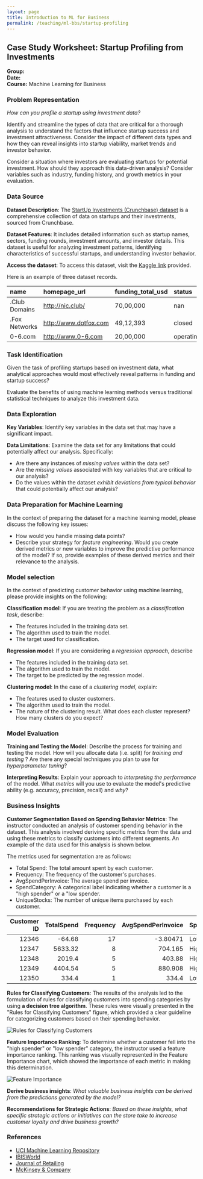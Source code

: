 ```yaml
---
layout: page
title: Introduction to ML for Business
permalink: /teaching/ml-bbs/startup-profiling
---
```


## Case Study Worksheet: Startup Profiling from Investments

**Group:**  
**Date:**  
**Course:** Machine Learning for Business

### Problem Representation

*How can you profile a startup using investment data?*

Identify and streamline the types of data that are critical for a thorough analysis to understand the factors that influence startup success and investment attractiveness. Consider the impact of different data types and how they can reveal insights into startup viability, market trends and investor behavior.

Consider a situation where investors are evaluating startups for potential investment. How should they approach this data-driven analysis? Consider variables such as industry, funding history, and growth metrics in your evaluation.

### Data Source

**Dataset Description**:
The [StartUp Investments (Crunchbase) dataset](https://www.kaggle.com/datasets/arindam235/startup-investments-crunchbase/data) is a comprehensive collection of data on startups and their investments, sourced from Crunchbase.

**Dataset Features**:
It includes detailed information such as startup names, sectors, funding rounds, investment amounts, and investor details. This dataset is useful for analyzing investment patterns, identifying characteristics of successful startups, and understanding investor behavior.

**Access the dataset**:
To access this dataset, visit the [Kaggle link](https://www.kaggle.com/datasets/arindam235/startup-investments-crunchbase/data) provided.

Here is an example of three dataset records.

| name          | homepage_url          |  funding_total_usd    | status    | country_code   |
|:--------------|:----------------------|:----------------------|:----------|:---------------|
| .Club Domains | <http://nic.club/>      | 70,00,000             | nan       | USA            |
| .Fox Networks | <http://www.dotfox.com> | 49,12,393             | closed    | ARG            |
| 0-6.com       | <http://www.0-6.com>    | 20,00,000             | operating | nan            |

### Task Identification

Given the task of profiling startups based on investment data, what analytical approaches would most effectively reveal patterns in funding and startup success?

Evaluate the benefits of using machine learning methods versus traditional statistical techniques to analyze this investment data.

### Data Exploration

**Key Variables**:
Identify key variables in the data set that may have a significant impact.

**Data Limitations**:
Examine the data set for any limitations that could potentially affect our analysis. Specifically:

- Are there any instances of *missing values* within the data set?
- Are the *missing values* associated with key variables that are critical to our analysis?
- Do the values within the dataset *exhibit deviations from typical behavior* that could potentially affect our analysis?

### Data Preparation for Machine Learning

In the context of preparing the dataset for a machine learning model, please discuss the following key issues:

- How would you handle missing data points?
- Describe your strategy for *feature engineering*. Would you create derived metrics or new variables to improve the predictive performance of the model? If so, provide examples of these derived metrics and their relevance to the analysis.

### Model selection

In the context of predicting customer behavior using machine learning, please provide insights on the following:

**Classification model**:
If you are treating the problem as a *classification task*, describe:

- The features included in the training data set.
- The algorithm used to train the model.
- The target used for classification.

**Regression model**:
If you are considering a *regression approach*, describe

- The features included in the training data set.
- The algorithm used to train the model.
- The target to be predicted by the regression model.

**Clustering model**:
In the case of a *clustering model*, explain:

- The features used to cluster customers.
- The algorithm used to train the model.
- The nature of the clustering result. What does each cluster represent? How many clusters do you expect?

### Model Evaluation

**Training and Testing the Model**:
Describe the process for training and testing the model. How will you allocate data (i.e. split) for *training and testing* ? Are there any special techniques you plan to use for *hyperparameter tuning*?

**Interpreting Results**:
Explain your approach to *interpreting the performance* of the model. What *metrics* will you use to evaluate the model's predictive ability (e.g. accuracy, precision, recall) and *why*?

### Business Insights

**Customer Segmentation Based on Spending Behavior Metrics**:
The instructor conducted an analysis of customer spending behavior in the dataset.
This analysis involved deriving specific metrics from the data and using these metrics to classify customers into different segments. An example of the data used for this analysis is shown below.

The metrics used for segmentation are as follows:

- Total Spend: The total amount spent by each customer.
- Frequency: The frequency of the customer's purchases.
- AvgSpendPerInvoice: The average spend per invoice.
- SpendCategory: A categorical label indicating whether a customer is a "high spender" or a "low spender.
- UniqueStocks: The number of unique items purchased by each customer.

|   Customer ID |   TotalSpend |   Frequency |   AvgSpendPerInvoice | SpendingCategory   |   UniqueStocks |
|--------------:|-------------:|------------:|---------------------:|:-------------------|---------------:|
|         12346 |       -64.68 |          17 |             -3.80471 | Low Spender        |             30 |
|         12347 |      5633.32 |           8 |            704.165   | High Spender       |            126 |
|         12348 |      2019.4  |           5 |            403.88    | High Spender       |             25 |
|         12349 |      4404.54 |           5 |            880.908   | High Spender       |            139 |
|         12350 |       334.4  |           1 |            334.4     | Low Spender        |             17 |

**Rules for Classifying Customers**:
The results of the analysis led to the formulation of rules for classifying customers into spending categories by using **a decision tree algorithm**.
These rules were visually presented in the "Rules for Classifying Customers" figure, which provided a clear guideline for categorizing customers based on their spending behavior.

![Rules for Classifying Customers](/Users/lozingaro/Developer/academic-website/teaching/ml-bbs/case-studies/docs/customer-profile-rules.png)

**Feature Importance Ranking**:
To determine whether a customer fell into the "high spender" or "low spender" category, the instructor used a feature importance ranking. This ranking was visually represented in the Feature Importance chart, which showed the importance of each metric in making this determination.

![Feature Importance](/Users/lozingaro/Developer/academic-website/teaching/ml-bbs/case-studies/docs/customer-profile-feature-importance.png)

**Derive business insights**:
*What valuable business insights can be derived from the predictions generated by the model?*

**Recommendations for Strategic Actions**:
*Based on these insights, what specific strategic actions or initiatives can the store take to increase customer loyalty and drive business growth?*

### References

- [UCI Machine Learning Repository](https://archive.ics.uci.edu/ml/index.php)
- [IBISWorld](https://www.ibisworld.com/united-kingdom/market-research-reports/online-grocery-retailers-industry/)
- [Journal of Retailing](https://www.journals.elsevier.com/journal-of-retailing)
- [McKinsey & Company](https://www.mckinsey.com/)
